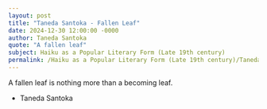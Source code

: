 ```yaml
---
layout: post
title: "Taneda Santoka - Fallen Leaf"
date: 2024-12-30 12:00:00 -0000
author: Taneda Santoka
quote: "A fallen leaf"
subject: Haiku as a Popular Literary Form (Late 19th century)
permalink: /Haiku as a Popular Literary Form (Late 19th century)/Taneda Santoka/Taneda Santoka - Fallen Leaf
---
```


A fallen leaf
is nothing more than a
becoming leaf.

- Taneda Santoka
